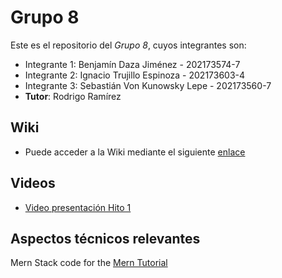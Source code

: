 # Grupo 8
Este es el repositorio del *Grupo 8*, cuyos integrantes son:
* Integrante 1: Benjamín Daza Jiménez - 202173574-7
* Integrante 2: Ignacio Trujillo Espinoza - 202173603-4
* Integrante 3: Sebastián Von Kunowsky Lepe - 202173560-7
* **Tutor**: Rodrigo Ramírez


## Wiki
* Puede acceder a la Wiki mediante el siguiente [enlace](https://github.com/Zurickata/INF236-2023-2-GRUPO-8/wiki)


## Videos
* [Video presentación Hito 1](https://youtu.be/GlX_-8Jp7Is)


## Aspectos técnicos relevantes
Mern Stack code for the [Mern Tutorial](https://www.mongodb.com/languages/mern-stack-tutorial)

